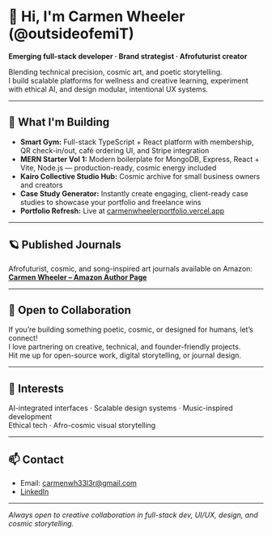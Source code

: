 # 👋 Hi, I'm Carmen Wheeler (@outsideofemiT)

**Emerging full-stack developer · Brand strategist · Afrofuturist creator**

Blending technical precision, cosmic art, and poetic storytelling.  
I build scalable platforms for wellness and creative learning, experiment with ethical AI, and design modular, intentional UX systems.

---

## 🌌 What I'm Building

- **Smart Gym:** Full-stack TypeScript + React platform with membership, QR check-in/out, café ordering UI, and Stripe integration
- **MERN Starter Vol 1:** Modern boilerplate for MongoDB, Express, React + Vite, Node.js — production-ready, cosmic energy included
- **Kairo Collective Studio Hub:** Cosmic archive for small business owners and creators
- **Case Study Generator:** Instantly create engaging, client-ready case studies to showcase your portfolio and freelance wins
- **Portfolio Refresh:** Live at [carmenwheelerportfolio.vercel.app](https://carmenwheelerportfolio.vercel.app)

---

## 🪐 Published Journals

Afrofuturist, cosmic, and song-inspired art journals available on Amazon:  
[**Carmen Wheeler – Amazon Author Page**](https://www.amazon.com/stores/CARMEN-WHEELER/author/B0FX3B9PS9?ref=ap_rdr&isDramIntegrated=true&shoppingPortalEnabled=true&ccs_id=79f179b3-0601-4070-b857-61fdc95f0f2d)

---

## 🤝 Open to Collaboration

If you’re building something poetic, cosmic, or designed for humans, let’s connect!  
I love partnering on creative, technical, and founder-friendly projects.  
Hit me up for open-source work, digital storytelling, or journal design.

---

## 🖤 Interests

AI-integrated interfaces · Scalable design systems · Music-inspired development  
Ethical tech · Afro-cosmic visual storytelling

---

## 📫 Contact

- Email: carmenwh33l3r@gmail.com
- [LinkedIn](https://linkedin.com/in/carmendwheeler)

---

*Always open to creative collaboration in full-stack dev, UI/UX, design, and cosmic storytelling.*
